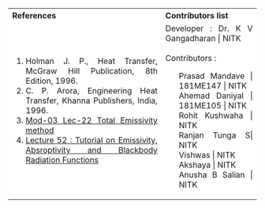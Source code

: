 <table style="text-align:justify;">
  <tr style="background-color: white">
    <th>References</th>
    <th>Contributors list</th>
  </tr>
  <tr style="background-color: white">
    <td>
    <ol>
    <li>Holman J. P., Heat Transfer, McGraw Hill Publication, 8th Edition, 1996.</li>
    <li>C. P. Arora, Engineering Heat Transfer, Khanna Publishers, India, 1996.</li>
    <li><a href="https://www.youtube.com/watch?v=c7OhGJGaQ7U">Mod-03 Lec-22 Total Emissivity method</a></li>
    <li><a href="https://www.youtube.com/watch?v=aPfyjVKRPjU">Lecture 52 : Tutorial on Emissivity, Absroptivity and Blackbody Radiation Functions</a></li>
    <td>Developer : Dr. K V Gangadharan | NITK</br></br>
    Contributors :
    <ul style="list-style-type: none;">
    <li>Prasad Mandave | 181ME147 | NITK</li>
    <li>Ahemad Daniyal | 181ME105 |  NITK</li>
    <li>Rohit Kushwaha | NITK</li>
    <li>Ranjan Tunga S| NITK</li>
    <li>Vishwas | NITK</li>
    <li>Akshaya | NITK</li>
    <li>Anusha B Salian | NITK</li>
     </ul></td>
     </ul></td>
  </tr>
</table>
